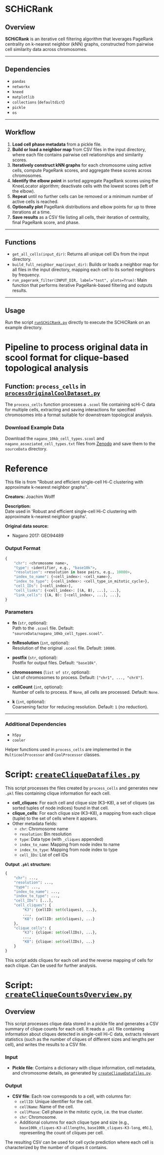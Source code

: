# SCHiCRank
## Overview

**SCHiCRank** is an iterative cell filtering algorithm that leverages PageRank centrality on k-nearest neighbor (kNN) graphs, constructed from pairwise cell similarity data across chromosomes.

---

## Dependencies

- `pandas`
- `networkx`
- `kneed`
- `matplotlib`
- `collections` (`defaultdict`)
- `pickle`
- `os`

---

## Workflow

1. **Load cell phase metadata** from a pickle file.
2. **Build or load a neighbor map** from CSV files in the input directory, where each file contains pairwise cell relationships and similarity scores.
3. **Iteratively construct kNN graphs** for each chromosome using active cells, compute PageRank scores, and aggregate these scores across chromosomes.
4. **Identify the elbow point** in sorted aggregate PageRank scores using the KneeLocator algorithm; deactivate cells with the lowest scores (left of the elbow).
5. **Repeat** until no further cells can be removed or a minimum number of active cells is reached.
6. **Optionally plot** PageRank distributions and elbow points for up to three iterations at a time.
7. **Save results** as a CSV file listing all cells, their iteration of centrality, final PageRank score, and phase.

---

## Functions

- `get_all_cells(input_dir)`: Returns all unique cell IDs from the input directory.
- `build_full_neighbor_map(input_dir)`: Builds or loads a neighbor map for all files in the input directory, mapping each cell to its sorted neighbors by frequency.
- `run_pagerank_filter(INPUT_DIR, label="test", plots=True)`: Main function that performs iterative PageRank-based filtering and outputs results.

---

## Usage

Run the script [`runSCHiCRank.py`](./runSCHiCRank.py) directly to execute the SCHiCRank on an example directory.




# Pipeline to process original data in scool format for clique-based topological analysis
## Function: `process_cells` in [`processOriginalCoolDataset.py`](./processOriginalCoolDataset.py)

The `process_cells` function processes a `.scool` file containing scHi-C data for multiple cells, extracting and saving interactions for specified chromosomes into a format suitable for downstream topological analysis.

### Download Example Data

Download the `nagano_10kb_cell_types.scool` and `nagano_assoziated_cell_types.txt` files from [Zenodo](https://zenodo.org/records/4308298) and save them to the `sourceData` directory.

# Reference
This file is from "Robust and efficient single-cell Hi-C clustering with approximate k-nearest neighbor graphs".

**Creators:** Joachim Wolff

**Description:**  
Date used in 'Robust and efficient single-cell Hi-C clustering with approximate k-nearest neighbor graphs'.

**Original data source:**  
- Nagano 2017: GEO94489  


### Output Format

```python
{
    "chr": <chromosome name>,
    "type": <identifier, e.g., "base10k">,
    "resolution": <resolution in base pairs, e.g., 10000>,
    "index_to_name": {<cell_index>: <cell_name>},
    "index_to_type": {<cell_index>: <cell_type_in_mitotic_cycle>},
    "cell_IDs": [<cell_index>],
    "cell_links": {<cell_index>: [(A, B), ...], ...},
    "link_cells": {(A, B): [<cell_index>, ...], ...},
}
```

### Parameters

- **fn** (`str`, optional):  
  Path to the `.scool` file. Default: `"sourceData/nagano_10kb_cell_types.scool"`.

- **fnResolution** (`int`, optional):  
  Resolution of the original `.scool` file. Default: `10000`.
  
- **postfix** (`str`, optional):  
  Postfix for output files. Default: `"base10k"`.

- **chromosomes** (`list of str`, optional):  
  List of chromosomes to process. Default: `["chr1", ..., "chrX"]`.

- **cellCount** (`int`, optional):  
  Number of cells to process. If `None`, all cells are processed. Default: `None`.

- **k** (`int`, optional):  
  Coarsening factor for reducing resolution. Default: `1` (no reduction).
    
---

### Additional Dependencies

- `h5py`
- `cooler`

Helper functions used in `process_cells` are implemented in the `MulticoolProcessor` and `CoolProcessor` classes.



# Script: [`createCliqueDatafiles.py`](./createCliqueDatafiles.py)


This script processes the files created by `process_cells` and generates new `.pkl` files containing clique information for each cell. 

- **cell_cliques**: For each cell and clique size (K3–K8), a set of cliques (as sorted tuples of node indices) found in that cell.
- **clique_cells**: For each clique size (K3–K8), a mapping from each clique (tuple) to the set of cells where it appears.
- Other metadata fields:  
  - `chr`: Chromosome name  
  - `resolution`: Bin resolution  
  - `type`: Data type (with `_cliques` appended)  
  - `index_to_name`: Mapping from node index to name  
  - `index_to_type`: Mapping from node index to type  
  - `cell_IDs`: List of cell IDs

**Output `.pkl` structure:**
```python
{
    "chr": ...,
    "resolution": ...,
    "type": ...,
    "index_to_name": ...,
    "index_to_type": ...,
    "cell_IDs": [...],
    "cell_cliques": {
        "K3": {cellID: set(cliques), ...},
        ...,
        "K8": {cellID: set(cliques), ...}
    },
    "clique_cells": {
        "K3": {clique: set(cellIDs), ...},
        ...,
        "K8": {clique: set(cellIDs), ...}
    }
}
```
This script adds cliques for each cell and the reverse mapping of cells for each clique. Can be used for further analysis.



# Script: [`createCliqueCountsOverview.py`](./createCliqueCountsOverview.py)


## Overview

This script processes clique data stored in a pickle file and generates a CSV summary of clique counts for each cell. It reads a `.pkl` file containing information about cliques detected in single-cell Hi-C data, extracts relevant statistics (such as the number of cliques of different sizes and lengths per cell), and writes the results to a CSV file.

### Input

- **Pickle file**: Contains a dictionary with clique information, cell metadata, and chromosome details, as generated by [`createCliqueDatafiles.py`](./createCliqueDatafiles.py).

### Output

- **CSV file**: Each row corresponds to a cell, with columns for:
    - `cellID`: Unique identifier for the cell.
    - `cellName`: Name of the cell.
    - `cellPhase`: Cell phase in the mitotic cycle, i.e. the true cluster.
    - `chr`: Chromosome.
    - Additional columns for each clique type and size (e.g., `base100k_cliques-K3-alllengths`, `base100k_cliques-K3-long`, etc.), representing the count of cliques per cell.

The resulting CSV can be used for cell cycle prediction where each cell is characterized by the number of cliques it contains. 